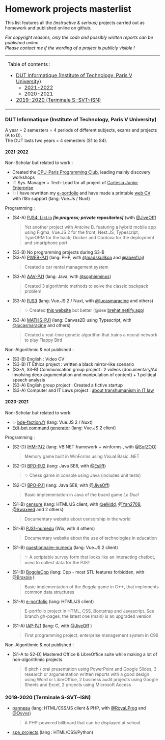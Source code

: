 # Homework projects masterlist
  
This list features all the *(instructive & serious)* projects carried out as homework and published online on github. 

*For copyright reasons, only the code and possibly written reports can be published online.  
Please contact me if the wording of a project is publicly visible !*

<table align="center"><tbody><tr><td>

Table of contents : 
+ [DUT Informatique (Institute of Technology, Paris V University)](#dut-informatique-institute-of-technology-paris-v-university)
  - [2021-2022](#2021-2022)
  - [2020-2021](#2020-2021)
+ [2019-2020 (Terminale S-SVT~ISN)](#2019-2020-terminale-s-svtisn)

</td></tr><tbody><table>

### DUT Informatique (Institute of Technology, Paris V University)

A year = 2 semesters = 4 periods of different subjects, exams and projects (A to D).  
The DUT lasts two years = 4 semesters (S1 to S4).

#### 2021-2022

Non-Scholar but related to work : 
* Created the [CPU-Paris Programming Club](https://github.com/CPU-Paris), leading mainly discovery workshops 
* IT Sys. Manager + Tech-Lead for all project of [Cartesia Junior Enterprise](https://github.com/SI-Cartesia-Junior)
* ✨ I have rewritten my [e-portfolio](https://logan.kagescan.fr/) and have made a printable [web CV](https://logan.kagescan.fr/CV) with i18n support (lang: Vue.Js / Nuxt)
  
Programming : 
* (S4-A) [PJS4: List.io](https://github.com/PJS4-List-io) ***[in progress; private repositories]*** (with [@JiveOff](https://github.com/JiveOff))
  > Yet another project with Antoine B. featuring a hybrid mobile app using Figma, Vue.JS 2 for the front; Nest.JS, Typescript, TypeORM for the back; Docker and Cordova for the deployment and smartphone port
* (S3-B) No programming projects during S3-B
* (S3-A) [PWEB-PJ1](https://github.com/LoganTann/PWEB-PJ1) (lang: PHP, with [@madskullkoa](https://github.com/madskullkoa) and [@abenfraj](https://github.com/abenfraj))  
  > Created a car rental management system
* (S3-A) [AAV-PJ1](https://github.com/LoganTann/AAV-PJ1) (lang: Java, with [@sophieminos](https://github.com/sophieminos))  
  > Created 3 algorithmic methods to solve the classic backpack problem
* (S3-A) [PJS3](https://github.com/LoganTann/PJS3) (lang: Vue.JS 2 / Nuxt, with [@lucasmaracine](https://github.com/lucasmaracine) and others)
  > ✨ Created [this website](https://www.iledebrehat.fr/) but better (@see [brehat.netlify.app](https://brehat.netlify.app))
* (S3-A) [MATHS-PJ1](https://github.com/LoganTann/MATHS-PJ1) (lang: Canvas2D using Typescript, with [@lucasmaracine](https://github.com/lucasmaracine) and others)  
  > Created a real-time genetic algorithm that trains a neural network to play Flappy Bird

Non-Algorithmic & not published : 
* (S3-B) English : Video CV
* (S3-B) IT Ethics project : written a black mirror-like scenario
* (S3-A, S3-B) Communication group project : 2 videos (documentary/Ad involving deep argumentation and manipulation of content) + 1 political speech analysis
* (S3-A) English group project : Created a fictive startup
* (S3-A) Computer and IT Laws project : [about transhumanism in IT law](https://github.com/LoganTann/LoganTann/tree/main/homeworks_files/21-22-dut)

#### 2020-2021

Non-Scholar but related to work:
* ✨ [bde-faction.fr](https://github.com/LoganTann/bde-faction.fr) (lang: Vue.JS 2 / Nuxt)
* [Edt-bot command generator](https://logantann.github.io/perso/EDT_bot.html#config) (lang: Vue.JS 2 client)

Programming :
* (S2-D) [IHM-PJ2](https://github.com/LoganTann/IHM-PJ2) (lang: VB.NET framework + winforms , with [@SofZOO](https://github.com/SofZOO))
  > Memory game built in WinForms using Visual Basic .NET
* (S2-D) [BPO-PJ2](https://github.com/Esilff/BPO-PJ2) (lang: Java SE8, with [@Esilff](https://github.com/Esilff))
  > ✨ Chess game in console using Java (includes unit tests)
* (S2-C) [BPO-PJ1](https://github.com/LoganTann/BPO-PJ1) (lang: Java SE8, with [@JiveOff](https://github.com/JiveOff))
  > Basic implementation in Java of the board game *Le Duel*
* (S1-B) [censure](https://github.com/LoganTann/censure) (lang: HTML/JS client, with [@elkidd](https://github.com/elkidd), [@Yan2708](https://github.com/Yan2708), [@Swaxeed](https://github.com/Swaxeed) and 2 others)
  > Documentary website about censorship in the world
* (S1-B) [PJS1-numedu](https://numedu.wixsite.com/site) (Wix, with 4 others)
  > Documentary website about the use of technologies in education
* (S1-B) [questionnaire-numedu](https://github.com/LoganTann/LoganTann.github.io/tree/master/questionnaire-numedu) (lang: Vue.JS 2 client)
  > ✨ A scriptable survey form that looks like an interacting chatbot, used to collect data for the PJS1
* (S1-B) [BoggleCpp](https://github.com/Braxoia/BoggleCpp) (lang: Cpp - most STL features forbidden, with [@Braxoia](https://github.com/Braxoia) )
  > Basic implementation of the *Boggle* game in C++, that implements common data structures
* (S1-A) [e-portfolio](https://github.com/LoganTann/e-portfolio/tree/gh-pages) (lang: HTML/JS client)
  > E-portfolio project in HTML, CSS, Bootstrap and Javascript. See branch gh-pages, the latest one (main) is an upgraded version.
* (S1-A) [IAP-PJ1](https://github.com/LoganTann/IAP-PJ1) (lang: C, with [@JiveOff](https://github.com/JiveOff) )
  > First programming project, enterprise management system in C99

Non-Algorithmic & not published : 
* (S1-A to S2-D) Mastered Office & LibreOffice suite while making a lot of non-algorithmic projects  
  > 6 pitch / oral presentation using PowerPoint and Google Slides, 3 research or argumentation written reports with a good design using Word or LibreOffice, 2 business audit projects using Google Sheets and Excel, 2 projects using Microsoft Access

### 2019-2020 (Terminale S-SVT~ISN)
 
* [panneau](https://github.com/LoganTann/panneau) (lang: HTML/CSS/JS client & PHP, with [@RoyaLProg](https://github.com/RoyaLProg) and [@Ovvvs](https://github.com/Ovvvs))
  > A PHP-powered billboard that can be displayed at school.
* [spe_projects](https://github.com/LoganTann/spe_projects) (lang : HTML/CSS/Python)
